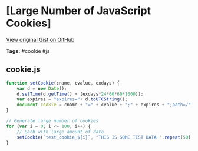 # [Large Number of JavaScript Cookies] 

[View original Gist on GitHub](https://gist.github.com/Integralist/772c7a32b313930dbb4493253d80e893)

**Tags:** #cookie #js

## cookie.js

```javascript
function setCookie(cname, cvalue, exdays) {
    var d = new Date();
    d.setTime(d.getTime() + (exdays*24*60*60*1000));
    var expires = "expires="+ d.toUTCString();
    document.cookie = cname + "=" + cvalue + ";" + expires + ";path=/";
}

// Generate large number of cookies
for (var i = 0; i <= 100; i++) {
    // Each with large amount of data
    setCookie(`test_cookie_${i}`, "THIS IS SOME TEST DATA ".repeat(50), 1);
}
```

